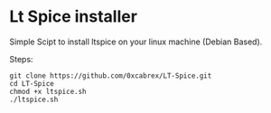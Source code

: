 # Lt Spice installer

Simple Scipt to install ltspice on your linux machine (Debian Based).

Steps:
```shell
git clone https://github.com/0xcabrex/LT-Spice.git
cd LT-Spice
chmod +x ltspice.sh
./ltspice.sh
```